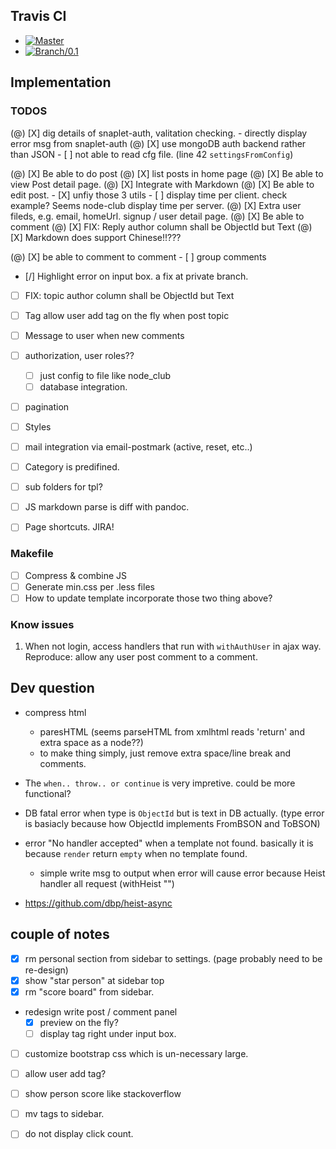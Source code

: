 ## Travis CI

- [![Master](https://secure.travis-ci.org/HaskellCNOrg/a.haskellcn.png?branch=master)](http://travis-ci.org/HaskellCNOrg/a.haskellcn)
- [![Branch/0.1](https://secure.travis-ci.org/HaskellCNOrg/a.haskellcn.png?branch=branch/0.1)](http://travis-ci.org/HaskellCNOrg/a.haskellcn)

## Implementation

### TODOS

(@) [X] dig details of snaplet-auth, valitation checking.
    - directly display error msg from snaplet-auth
(@) [X] use mongoDB auth backend rather than JSON
    - [ ] not able to read cfg file. (line 42 `settingsFromConfig`)

(@) [X] Be able to do post
(@) [X] list posts in home page
(@) [X] Be able to view Post detail page.
(@) [X] Integrate with Markdown
(@) [X] Be able to edit post.
    - [X] unfiy those 3 utils 
    - [ ] display time per client. check example?
          Seems node-club display time per server.
(@) [X] Extra user fileds, e.g. email, homeUrl.
        signup / user detail page.
(@) [X] Be able to comment
(@) [X] FIX: Reply author column shall be ObjectId but Text
(@) [X] Markdown does support Chinese!!???

(@) [X] be able to comment to comment
    - [ ] group comments

- [/] Highlight error on input box.
      a fix at private branch.
      
- [ ] FIX: topic author column shall be ObjectId but Text
- [ ] Tag allow user add tag on the fly when post topic

- [ ] Message to user when new comments
- [ ] authorization, user roles??
    - [ ] just config to file like node_club
    - [ ] database integration.

- [ ] pagination
- [ ] Styles
- [ ] mail integration via email-postmark (active, reset, etc..)


- [ ] Category is predifined.
- [ ] sub folders for tpl?
- [ ] JS markdown parse is diff with pandoc.
- [ ] Page shortcuts. JIRA!

### Makefile

- [ ] Compress & combine JS
- [ ] Generate min.css per .less files
- [ ] How to update template incorporate those two thing above?

### Know issues

1. When not login, access handlers that run with `withAuthUser` in ajax way.
   Reproduce: allow any user post comment to a comment.


## Dev question

- compress html
    - paresHTML (seems parseHTML from xmlhtml reads 'return' and extra space as a node??)
    - to make thing simply, just remove extra space/line break and comments.

- The `when.. throw.. or continue` is very impretive. could be more functional?

- DB fatal error when type is `ObjectId` but is text in DB actually.
  (type error is basiacly because how ObjectId implements FromBSON and ToBSON)

- error "No handler accepted" when a template not found.
  basically it is because `render` return `empty` when no template found.
    - simple write msg to output when error will cause error because Heist handler all request (withHeist "")

- https://github.com/dbp/heist-async


## couple of notes
- [X] rm personal section from sidebar to settings.
      (page probably need to be re-design)
- [X] show "star person" at sidebar top
- [X] rm "score board" from sidebar.
- redesign write post / comment panel
    - [X] preview on the fly?
    - [ ] display tag right under input box.
- [ ] customize bootstrap css which is un-necessary large.
- [ ] allow user add tag?
- [ ] show person score like stackoverflow
- [ ] mv tags to sidebar.
- [ ] do not display click count.

